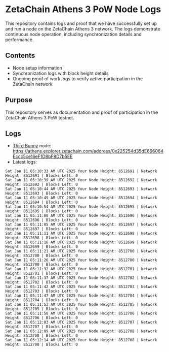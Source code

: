 # ZetaChain Athens 3 PoW Node Logs
This repository contains logs and proof that we have successfully set up and run a node on the ZetaChain Athens 3 network. The logs demonstrate continuous node operation, including synchronization details and performance.

## Contents
- Node setup information
- Synchronization logs with block height details
- Ongoing proof of work logs to verify active participation in the ZetaChain network

## Purpose
This repository serves as documentation and proof of participation in the ZetaChain Athens 3 PoW testnet.

## Logs

- [Third Bunny](https://thirdbunny.xyz/) node: https://athens.explorer.zetachain.com/address/0x225254d35dE666064Eccc5ce16eF1D8bF8D7b5EE
- Latest logs:
```
Sat Jan 11 05:10:33 AM UTC 2025 Your Node Height: 8512691 | Network Height: 8512691 | Blocks Left: 0
Sat Jan 11 05:10:39 AM UTC 2025 Your Node Height: 8512692 | Network Height: 8512692 | Blocks Left: 0
Sat Jan 11 05:10:44 AM UTC 2025 Your Node Height: 8512693 | Network Height: 8512693 | Blocks Left: 0
Sat Jan 11 05:10:49 AM UTC 2025 Your Node Height: 8512694 | Network Height: 8512694 | Blocks Left: 0
Sat Jan 11 05:10:54 AM UTC 2025 Your Node Height: 8512695 | Network Height: 8512695 | Blocks Left: 0
Sat Jan 11 05:11:00 AM UTC 2025 Your Node Height: 8512696 | Network Height: 8512696 | Blocks Left: 0
Sat Jan 11 05:11:05 AM UTC 2025 Your Node Height: 8512697 | Network Height: 8512697 | Blocks Left: 0
Sat Jan 11 05:11:11 AM UTC 2025 Your Node Height: 8512698 | Network Height: 8512698 | Blocks Left: 0
Sat Jan 11 05:11:16 AM UTC 2025 Your Node Height: 8512699 | Network Height: 8512699 | Blocks Left: 0
Sat Jan 11 05:11:21 AM UTC 2025 Your Node Height: 8512700 | Network Height: 8512700 | Blocks Left: 0
Sat Jan 11 05:11:26 AM UTC 2025 Your Node Height: 8512700 | Network Height: 8512700 | Blocks Left: 0
Sat Jan 11 05:11:32 AM UTC 2025 Your Node Height: 8512701 | Network Height: 8512701 | Blocks Left: 0
Sat Jan 11 05:11:37 AM UTC 2025 Your Node Height: 8512702 | Network Height: 8512702 | Blocks Left: 0
Sat Jan 11 05:11:42 AM UTC 2025 Your Node Height: 8512703 | Network Height: 8512703 | Blocks Left: 0
Sat Jan 11 05:11:47 AM UTC 2025 Your Node Height: 8512704 | Network Height: 8512704 | Blocks Left: 0
Sat Jan 11 05:11:53 AM UTC 2025 Your Node Height: 8512705 | Network Height: 8512705 | Blocks Left: 0
Sat Jan 11 05:11:58 AM UTC 2025 Your Node Height: 8512706 | Network Height: 8512706 | Blocks Left: 0
Sat Jan 11 05:12:03 AM UTC 2025 Your Node Height: 8512707 | Network Height: 8512707 | Blocks Left: 0
Sat Jan 11 05:12:09 AM UTC 2025 Your Node Height: 8512708 | Network Height: 8512708 | Blocks Left: 0
Sat Jan 11 05:12:14 AM UTC 2025 Your Node Height: 8512708 | Network Height: 8512708 | Blocks Left: 0
```
